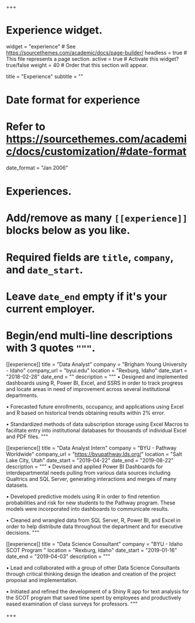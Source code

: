 +++
# Experience widget.
widget = "experience"  # See https://sourcethemes.com/academic/docs/page-builder/
headless = true  # This file represents a page section.
active = true  # Activate this widget? true/false
weight = 40  # Order that this section will appear.

title = "Experience"
subtitle = ""

# Date format for experience
#   Refer to https://sourcethemes.com/academic/docs/customization/#date-format
date_format = "Jan 2006"

# Experiences.
#   Add/remove as many `[[experience]]` blocks below as you like.
#   Required fields are `title`, `company`, and `date_start`.
#   Leave `date_end` empty if it's your current employer.
#   Begin/end multi-line descriptions with 3 quotes `"""`.
[[experience]]
  title = "Data Analyst"
  company = "Brigham Young University - Idaho"
  company_url = "byui.edu"
  location = "Rexburg, Idaho"
  date_start = "2018-02-28"
  date_end = ""
  description = """
  • Designed and implemented dashboards using R, Power BI, Excel, and SSRS in order to track progress and locate areas in need of improvement across several institutional departments.
  
  • Forecasted future enrollments, occupancy, and applications using Excel and R based on historical trends obtaining results within 2% error.
  
  • Standardized methods of data subscription storage using Excel Macros to facilitate entry into institutional databases for thousands of individual Excel and PDF files.
  """

[[experience]]
  title = "Data Analyst Intern"
  company = "BYU - Pathway Worldwide"
  company_url = "https://byupathway.lds.org/"
  location = "Salt Lake City, Utah"
  date_start = "2019-04-22"
  date_end = "2019-08-22"
  description = """
  • Devised and applied Power BI Dashboards for interdepartmental needs pulling from various data sources including Qualtrics and SQL Server, generating interactions and merges of many datasets.
  
  • Developed predictive models using R in order to find retention probabilities and risk for new students to the Pathway program. These models were incorporated into dashboards to communicate results.
  
  • Cleaned and wrangled data from SQL Server, R, Power BI, and Excel in order to help distribute data throughout the department and for executive decisions.
  """
  
[[experience]]
  title = "Data Science Consultant"
  company = "BYU - Idaho SCOT Program "
  location = "Rexburg, Idaho"
  date_start = "2019-01-16"
  date_end = "2019-04-03"
  description = """
  
  • Lead and collaborated with a group of other Data Science Consultants through critical thinking design the ideation and creation of the project proposal and implementation.

  • Initiated and refined the development of a Shiny R app for text analysis for the SCOT program that saved time spent by employees and productively eased examination of class surveys for professors.
  """

+++
